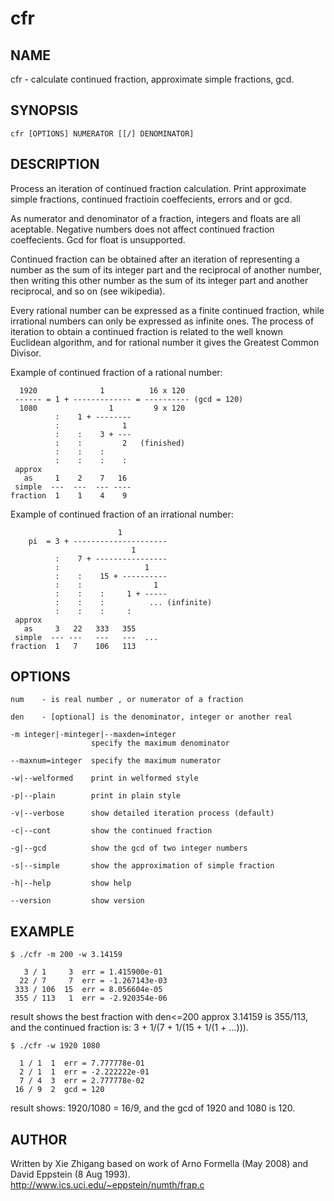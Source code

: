 # cfr

## NAME

cfr - calculate continued fraction, approximate simple fractions, gcd.

## SYNOPSIS

    cfr [OPTIONS] NUMERATOR [[/] DENOMINATOR]

## DESCRIPTION

Process an iteration of continued fraction calculation. Print
approximate simple fractions, continued fractioin coeffecients, errors
and or gcd.

As numerator and denominator of a fraction, integers and floats are all
aceptable. Negative numbers does not affect continued fraction
coeffecients. Gcd for float is unsupported.

Continued fraction can be obtained after an iteration of representing a
number as the sum of its integer part and the reciprocal of another
number, then writing this other number as the sum of its integer part
and another reciprocal, and so on (see wikipedia).

Every rational number can be expressed as a finite continued fraction,
while irrational numbers can only be expressed as infinite ones.  The
process of iteration to obtain a continued fraction is related to the
well known Euclidean algorithm, and for rational number it gives the
Greatest Common Divisor.

Example of continued fraction of a rational number:

      1920              1          16 x 120
     ------ = 1 + ------------- = ---------- (gcd = 120)
      1080                1         9 x 120
              :    1 + --------
              :              1
              :    :    3 + ---
              :    :         2   (finished)
              :    :    :     
              :    :    :    :
     approx 
       as     1    2    7   16 
     simple  ---  ---  --- ----
    fraction  1    1    4    9

Example of continued fraction of an irrational number:

                            1
        pi  = 3 + ---------------------
                               1
              :    7 + ----------------
              :                   1
              :    :    15 + ----------
              :    :                1
              :    :    :     1 + -----
              :    :    :          ... (infinite) 
              :    :    :     :       
     approx 
       as     3   22   333   355
     simple  --- ---   ---   ---  ...
    fraction  1   7    106   113

## OPTIONS

    num    - is real number , or numerator of a fraction

    den    - [optional] is the denominator, integer or another real

    -m integer|-minteger|--maxden=integer
                      specify the maximum denominator

    --maxnum=integer  specify the maximum numerator

    -w|--welformed    print in welformed style

    -p|--plain        print in plain style

    -v|--verbose      show detailed iteration process (default)

    -c|--cont         show the continued fraction

    -g|--gcd          show the gcd of two integer numbers

    -s|--simple       show the approximation of simple fraction

    -h|--help         show help

    --version         show version


## EXAMPLE

    $ ./cfr -m 200 -w 3.14159

       3 / 1     3  err = 1.415900e-01
      22 / 7     7  err = -1.267143e-03
     333 / 106  15  err = 8.056604e-05
     355 / 113   1  err = -2.920354e-06

result shows the best fraction with den<=200 approx 3.14159 is 355/113,
and the continued fraction is: 3 + 1/(7 + 1/(15 + 1/(1 + ...))).

    $ ./cfr -w 1920 1080

      1 / 1  1  err = 7.777778e-01
      2 / 1  1  err = -2.222222e-01
      7 / 4  3  err = 2.777778e-02
     16 / 9  2  gcd = 120

result shows: 1920/1080 = 16/9, and the gcd of 1920 and 1080 is 120.

## AUTHOR

Written by Xie Zhigang based on work of Arno Formella (May 2008)
and David Eppstein (8 Aug 1993).
http://www.ics.uci.edu/~eppstein/numth/frap.c
